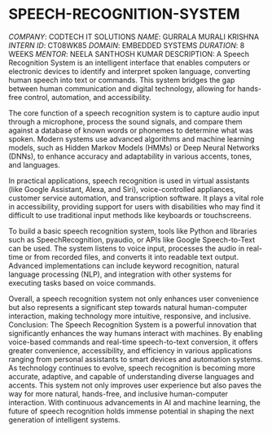 # SPEECH-RECOGNITION-SYSTEM
*COMPANY*: CODTECH IT SOLUTIONS
*NAME*: GURRALA MURALI KRISHNA
*INTERN ID*: CT08WK85
*DOMAIN*: EMBEDDED SYSTEMS
*DURATION*: 8 WEEKS
*MENTOR*: NEELA SANTHOSH KUMAR
DESCRIPTION:
 A Speech Recognition System is an intelligent interface that enables computers or electronic devices to identify and interpret spoken language, converting human speech into text or commands. This system bridges the gap between human communication and digital technology, allowing for hands-free control, automation, and accessibility.

The core function of a speech recognition system is to capture audio input through a microphone, process the sound signals, and compare them against a database of known words or phonemes to determine what was spoken. Modern systems use advanced algorithms and machine learning models, such as Hidden Markov Models (HMMs) or Deep Neural Networks (DNNs), to enhance accuracy and adaptability in various accents, tones, and languages.

In practical applications, speech recognition is used in virtual assistants (like Google Assistant, Alexa, and Siri), voice-controlled appliances, customer service automation, and transcription software. It plays a vital role in accessibility, providing support for users with disabilities who may find it difficult to use traditional input methods like keyboards or touchscreens.

To build a basic speech recognition system, tools like Python and libraries such as SpeechRecognition, pyaudio, or APIs like Google Speech-to-Text can be used. The system listens to voice input, processes the audio in real-time or from recorded files, and converts it into readable text output. Advanced implementations can include keyword recognition, natural language processing (NLP), and integration with other systems for executing tasks based on voice commands.

Overall, a speech recognition system not only enhances user convenience but also represents a significant step towards natural human-computer interaction, making technology more intuitive, responsive, and inclusive.
Conclusion:
The Speech Recognition System is a powerful innovation that significantly enhances the way humans interact with machines. By enabling voice-based commands and real-time speech-to-text conversion, it offers greater convenience, accessibility, and efficiency in various applications ranging from personal assistants to smart devices and automation systems. As technology continues to evolve, speech recognition is becoming more accurate, adaptive, and capable of understanding diverse languages and accents. This system not only improves user experience but also paves the way for more natural, hands-free, and inclusive human-computer interaction. With continuous advancements in AI and machine learning, the future of speech recognition holds immense potential in shaping the next generation of intelligent systems.
